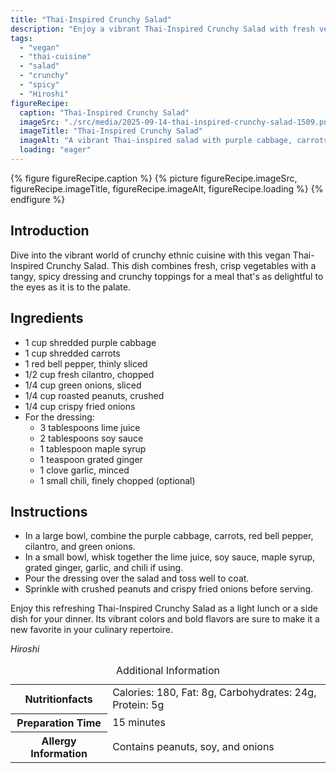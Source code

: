```yaml
---
title: "Thai-Inspired Crunchy Salad"
description: "Enjoy a vibrant Thai-Inspired Crunchy Salad with fresh vegetables and a spicy dressing, topped with peanuts and crispy onions. A perfect vegan delight!"
tags:
  - "vegan"
  - "thai-cuisine"
  - "salad"
  - "crunchy"
  - "spicy"
  - "Hiroshi"
figureRecipe: 
  caption: "Thai-Inspired Crunchy Salad"
  imageSrc: "./src/media/2025-09-14-thai-inspired-crunchy-salad-1509.png"
  imageTitle: "Thai-Inspired Crunchy Salad"
  imageAlt: "A vibrant Thai-inspired salad with purple cabbage, carrots, red bell pepper, cilantro, and green onions, topped with peanuts and crispy onions on a minimalist table."
  loading: "eager"
---
```


{% figure figureRecipe.caption %}
{% picture figureRecipe.imageSrc, figureRecipe.imageTitle, figureRecipe.imageAlt, figureRecipe.loading %}
{% endfigure %}

## Introduction

Dive into the vibrant world of crunchy ethnic cuisine with this vegan Thai-Inspired Crunchy Salad. This dish combines fresh, crisp vegetables with a tangy, spicy dressing and crunchy toppings for a meal that's as delightful to the eyes as it is to the palate.

## Ingredients

- 1 cup shredded purple cabbage
- 1 cup shredded carrots
- 1 red bell pepper, thinly sliced
- 1/2 cup fresh cilantro, chopped
- 1/4 cup green onions, sliced
- 1/4 cup roasted peanuts, crushed
- 1/4 cup crispy fried onions
- For the dressing:
  - 3 tablespoons lime juice
  - 2 tablespoons soy sauce
  - 1 tablespoon maple syrup
  - 1 teaspoon grated ginger
  - 1 clove garlic, minced
  - 1 small chili, finely chopped (optional)

## Instructions

- In a large bowl, combine the purple cabbage, carrots, red bell pepper, cilantro, and green onions.
- In a small bowl, whisk together the lime juice, soy sauce, maple syrup, grated ginger, garlic, and chili if using.
- Pour the dressing over the salad and toss well to coat.
- Sprinkle with crushed peanuts and crispy fried onions before serving.

Enjoy this refreshing Thai-Inspired Crunchy Salad as a light lunch or a side dish for your dinner. Its vibrant colors and bold flavors are sure to make it a new favorite in your culinary repertoire.

*Hiroshi*

<table><caption class='sr-only'>Additional Information</caption><tr><th>Nutritionfacts</th><td>Calories: 180, Fat: 8g, Carbohydrates: 24g, Protein: 5g&nbsp;</td></tr><tr><th>Preparation Time</th><td>15 minutes&nbsp;</td></tr><tr><th>Allergy Information</th><td>Contains peanuts, soy, and onions&nbsp;</td></tr></table>

